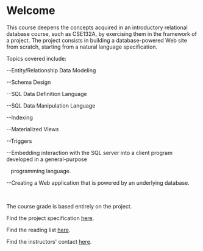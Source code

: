 <h1 class="page-title">Welcome</h1>



<p>This course deepens the concepts acquired in an introductory relational database course, such as CSE132A, by exercising them in the framework of a project. The project consists in building a database-powered Web site from scratch, starting from a natural language specification.</p>
<p>Topics covered include:</p>
<p>--Entity/Relationship Data Modeling</p>
<p>--Schema Design</p>
<p>--SQL Data Definition Language</p>
<p>--SQL Data Manipulation Language</p>
<p>--Indexing</p>
<p>--Materialized Views</p>
<p>--Triggers</p>
<p>--Embedding interaction with the SQL server into a client program developed in a general-purpose</p>
<p>&nbsp; &nbsp;programming language.</p>
<p>--Creating a Web application that is powered by an underlying database.</p>
<p>&nbsp;</p>
<p>The course grade is based entirely on the project.</p>
<p>Find the project specification <a title="Project" href="https://canvas.ucsd.edu/courses/55059/pages/project" data-api-endpoint="https://canvas.ucsd.edu/api/v1/courses/55059/pages/project" data-api-returntype="Page">here</a>.</p>
<p>Find the reading list <a title="Reading List" href="https://canvas.ucsd.edu/courses/55059/pages/reading-list" data-api-endpoint="https://canvas.ucsd.edu/api/v1/courses/55059/pages/reading-list" data-api-returntype="Page">here</a>.</p>
<p>Find the instructors' contact <a title="instructor contact and office hours" href="https://canvas.ucsd.edu/courses/55059/pages/instructor-contact-and-office-hours" data-api-endpoint="https://canvas.ucsd.edu/api/v1/courses/55059/pages/instructor-contact-and-office-hours" data-api-returntype="Page">here</a>.</p>
<p>&nbsp;</p>

<div id="assign-to-mount-point"></div>
